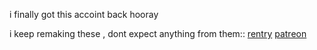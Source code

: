 i finally got this accoint back hooray

i keep remaking these , dont expect anything from them::
[rentry](https://rentry.co/sure)  [patreon](https://www.patreon.com/6vrse/about)

